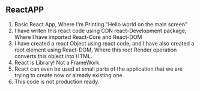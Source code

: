 ## ReactAPP
1. Basic React App, Where I'm Printing "Hello world on the main screen"
2. I have writen this react code using CDN react-Development package, Where I have imported React-Core and React-DOM
3. I have created a react Object using react code, and I have also created a root element using React-DOM, Where this root.Render operation converts this object into HTML.
4. React is Library! Not a FrameWork. 
5. React can even be used at small parts of the application that we are trying to create now or already existing one.
6. This code is not production ready. 
